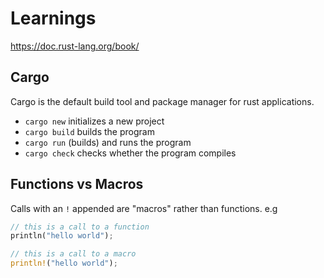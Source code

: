 # Learnings

https://doc.rust-lang.org/book/

## Cargo

Cargo is the default build tool and package manager for rust applications.

- `cargo new` initializes a new project
- `cargo build` builds the program
- `cargo run` (builds) and runs the program
- `cargo check` checks whether the program compiles

## Functions vs Macros

Calls with an `!` appended are "macros" rather than functions. e.g

```rust
// this is a call to a function
println("hello world");

// this is a call to a macro
println!("hello world");
```
